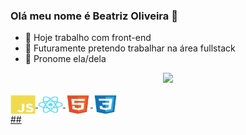### Olá meu nome é Beatriz Oliveira 👋

- 🔭 Hoje trabalho com front-end
- 🌱 Futuramente pretendo trabalhar na área fullstack
- 👯 Pronome ela/dela
<div align="center">
  <a href="https://github.com/Beatriziz">
  <img height="180em" src="https://github-readme-stats.vercel.app/api/top-langs/?username=Beatriziz&layout=compact&langs_count=7&theme=dracula"/>
</div>

<div style="display: inline_block"><br>
  <img align="center" alt="Rafa-Js" height="30" width="40" src="https://raw.githubusercontent.com/devicons/devicon/master/icons/javascript/javascript-plain.svg">
  <img align="center" alt="Rafa-React" height="30" width="40" src="https://raw.githubusercontent.com/devicons/devicon/master/icons/react/react-original.svg">
  <img align="center" alt="Rafa-HTML" height="30" width="40" src="https://raw.githubusercontent.com/devicons/devicon/master/icons/html5/html5-original.svg">
  <img align="center" alt="Rafa-CSS" height="30" width="40" src="https://raw.githubusercontent.com/devicons/devicon/master/icons/css3/css3-original.svg">
 
</div>
##

